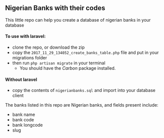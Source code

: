 ## Nigerian Banks with their codes

This little repo can help you create a database of nigerian banks in your database

#### To use with laravel:
* clone the repo, or download the zip
* copy the `2017_11_29_134052_create_banks_table.php` file and put in your migrations folder
* then run `php artisan migrate` in your terminal
	- You should have the *Carbon* package installed. 

#### Without laravel
* copy the contents of `nigerianbanks.sql` and import into your database client

The banks listed in this repo are Nigerian banks, and fields present include:
- bank name
- bank code
- bank longcode
- slug